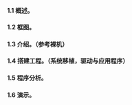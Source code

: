 #### 1.1 概述。

#### 1.2 框图。

#### 1.3 介绍。（参考裸机）

#### 1.4 搭建工程。（系统移植，驱动与应用程序）

#### 1.5 程序分析。

#### 1.6 演示。

